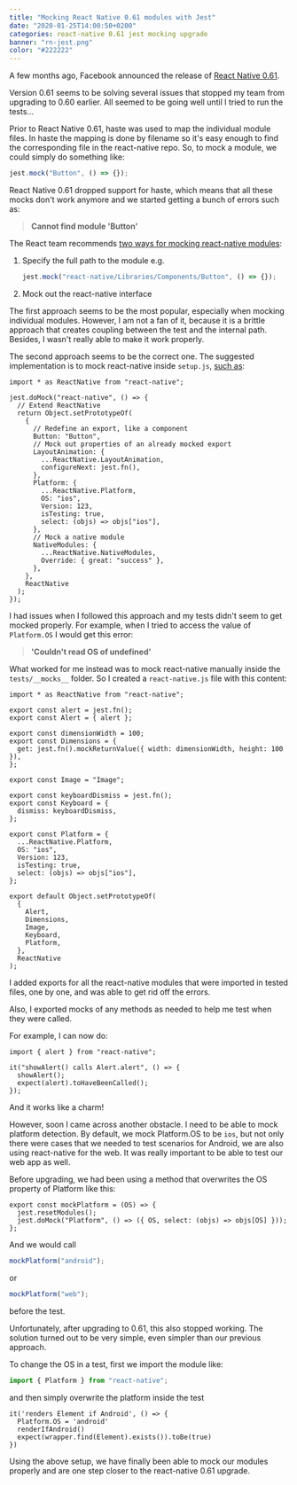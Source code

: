 ```yaml
---
title: "Mocking React Native 0.61 modules with Jest"
date: "2020-01-25T14:00:50+0200"
categories: react-native 0.61 jest mocking upgrade
banner: "rn-jest.png"
color: "#222222"
---
```


A few months ago, Facebook announced the release of [React Native 0.61](https://facebook.github.io/react-native/blog/2019/09/18/version-0.61).

Version 0.61 seems to be solving several issues that stopped my team from upgrading to 0.60 earlier. All seemed to be going well until I tried to run the tests...

Prior to React Native 0.61, haste was used to map the individual module files. In haste the mapping is done by filename so it's easy enough to find the corresponding file in the react-native repo. So, to mock a module, we could simply do something like:

```js
jest.mock("Button", () => {});
```

React Native 0.61 dropped support for haste, which means that all these mocks don't work anymore and we started getting a bunch of errors such as:

> **Cannot find module 'Button'**

The React team recommends [two ways for mocking react-native modules](https://github.com/facebook/react-native/issues/26579#issuecomment-535244001):

1.  Specify the full path to the module e.g.
    ```javascript
    jest.mock("react-native/Libraries/Components/Button", () => {});
    ```
2.  Mock out the react-native interface

The first approach seems to be the most popular, especially when mocking individual modules. However, I am not a fan of it, because it is a brittle approach that creates coupling between the test and the internal path. Besides, I wasn't really able to make it work properly.

The second approach seems to be the correct one. The suggested implementation is to mock react-native inside `setup.js`, [such as](https://github.com/facebook/react-native/issues/26579#issuecomment-538610849):

```js[class="line-numbers"]
import * as ReactNative from "react-native";

jest.doMock("react-native", () => {
  // Extend ReactNative
  return Object.setPrototypeOf(
    {
      // Redefine an export, like a component
      Button: "Button",
      // Mock out properties of an already mocked export
      LayoutAnimation: {
        ...ReactNative.LayoutAnimation,
        configureNext: jest.fn(),
      },
      Platform: {
        ...ReactNative.Platform,
        OS: "ios",
        Version: 123,
        isTesting: true,
        select: (objs) => objs["ios"],
      },
      // Mock a native module
      NativeModules: {
        ...ReactNative.NativeModules,
        Override: { great: "success" },
      },
    },
    ReactNative
  );
});
```

I had issues when I followed this approach and my tests didn't seem to get mocked properly. For example, when I tried to access the value of `Platform.OS` I would get this error:

> **'Couldn't read OS of undefined'**

What worked for me instead was to mock react-native manually inside the `tests/__mocks__` folder. So I created a `react-native.js` file with this content:

```js[class="line-numbers"]
import * as ReactNative from "react-native";

export const alert = jest.fn();
export const Alert = { alert };

export const dimensionWidth = 100;
export const Dimensions = {
  get: jest.fn().mockReturnValue({ width: dimensionWidth, height: 100 }),
};

export const Image = "Image";

export const keyboardDismiss = jest.fn();
export const Keyboard = {
  dismiss: keyboardDismiss,
};

export const Platform = {
  ...ReactNative.Platform,
  OS: "ios",
  Version: 123,
  isTesting: true,
  select: (objs) => objs["ios"],
};

export default Object.setPrototypeOf(
  {
    Alert,
    Dimensions,
    Image,
    Keyboard,
    Platform,
  },
  ReactNative
);
```

I added exports for all the react-native modules that were imported in tested files, one by one, and was able to get rid off the errors.

Also, I exported mocks of any methods as needed to help me test when they were called.

For example, I can now do:

```js[class="line-numbers"]
import { alert } from "react-native";

it("showAlert() calls Alert.alert", () => {
  showAlert();
  expect(alert).toHaveBeenCalled();
});
```

And it works like a charm!

However, soon I came across another obstacle. I need to be able to mock platform detection. By default, we mock Platform.OS to be `ios`, but not only there were cases that we needed to test scenarios for Android, we are also using react-native for the web. It was really important to be able to test our web app as well.

Before upgrading, we had been using a method that overwrites the OS property of Platform like this:

```js[class="line-numbers"]
export const mockPlatform = (OS) => {
  jest.resetModules();
  jest.doMock("Platform", () => ({ OS, select: (objs) => objs[OS] }));
};
```

And we would call

```javascript
mockPlatform("android");
```

or

```javascript
mockPlatform("web");
```

before the test.

Unfortunately, after upgrading to 0.61, this also stopped working. The solution turned out to be very simple, even simpler than our previous approach.

To change the OS in a test, first we import the module like:

```javascript
import { Platform } from "react-native";
```

and then simply overwrite the platform inside the test

```js[class="line-numbers"]
it('renders Element if Android', () => {
  Platform.OS = 'android'
  renderIfAndroid()
  expect(wrapper.find(Element).exists()).toBe(true)
})
```

Using the above setup, we have finally been able to mock our modules properly and are one step closer to the react-native 0.61 upgrade.
